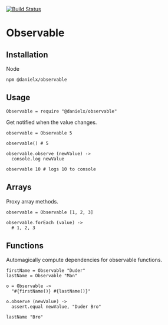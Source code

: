 [![Build Status](https://travis-ci.org/distri/observable.svg?branch=npm)](https://travis-ci.org/distri/observable)

Observable
==========

Installation
------------

Node

    npm @danielx/observable

Usage
-----

    Observable = require "@danielx/observable"

Get notified when the value changes.

    observable = Observable 5

    observable() # 5

    observable.observe (newValue) ->
      console.log newValue

    observable 10 # logs 10 to console

Arrays
------

Proxy array methods.

    observable = Observable [1, 2, 3]

    observable.forEach (value) ->
      # 1, 2, 3

Functions
---------

Automagically compute dependencies for observable functions.

    firstName = Observable "Duder"
    lastName = Observable "Man"

    o = Observable ->
      "#{firstName()} #{lastName()}"

    o.observe (newValue) ->
      assert.equal newValue, "Duder Bro"

    lastName "Bro"
